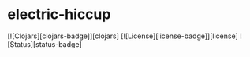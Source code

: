 # electric-hiccup

[![Clojars][clojars-badge]][clojars]
[![License][license-badge]][license]
![Status][status-badge]

